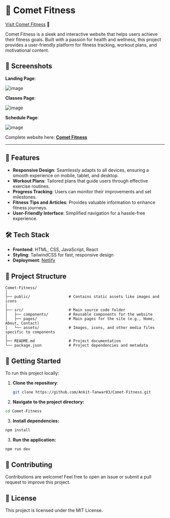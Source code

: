 # 🌠 Comet Fitness

[Visit Comet Fitness](https://cometfitness.netlify.app) 🚀

Comet Fitness is a sleek and interactive website that helps users achieve their fitness goals. Built with a passion for health and wellness, this project provides a user-friendly platform for fitness tracking, workout plans, and motivational content.

## 📸 Screenshots

**Landing Page**:

![image](https://github.com/user-attachments/assets/5c224af0-949b-4961-abd6-acfe706ca875)

**Classes Page**:

![image](https://github.com/user-attachments/assets/df3f9cc3-862a-4fd4-97ba-8d656e6fea54)

**Schedule Page**:

![image](https://github.com/user-attachments/assets/7b64f8a8-3e54-4176-80ff-2b724c95a278)

Complete website here: **[Comet Fitness](https://cometfitness.netlify.app/)**


---

## 🎯 Features

- **Responsive Design**: Seamlessly adapts to all devices, ensuring a smooth experience on mobile, tablet, and desktop.
- **Workout Plans**: Tailored plans that guide users through effective exercise routines.
- **Progress Tracking**: Users can monitor their improvements and set milestones.
- **Fitness Tips and Articles**: Provides valuable information to enhance fitness journeys.
- **User-Friendly Interface**: Simplified navigation for a hassle-free experience.

## 🛠️ Tech Stack

- **Frontend**: HTML, CSS, JavaScript, React
- **Styling**: TailwindCSS for fast, responsive design
- **Deployment**: [Netlify](https://www.netlify.com/)

## 📂 Project Structure

```plaintext
Comet-Fitness/
│
├── public/                 # Contains static assets like images and icons
│
├── src/                    # Main source code folder
│   ├── components/         # Reusable components for the website
│   ├── pages/              # Main pages for the site (e.g., Home, About, Contact)
│   └── assets/             # Images, icons, and other media files specific to components
│
├── README.md               # Project documentation
└── package.json            # Project dependencies and metadata
```


## 🚀 Getting Started

To run this project locally:

1. **Clone the repository**:
   ```bash
   git clone https://github.com/Ankit-Tanwar03/Comet-Fitness.git
   ```
2. **Navigate to the project directory:**
  ```bash
  cd Comet-Fitness
  ```
3. **Install dependencies:**
  ```bash
  npm install
  ```
3. **Run the application:**
  ```bash
  npm run dev
  ```

## 🎨 Contributing

Contributions are welcome! Feel free to open an issue or submit a pull request to improve this project.

## 📜 License

This project is licensed under the MIT License.
